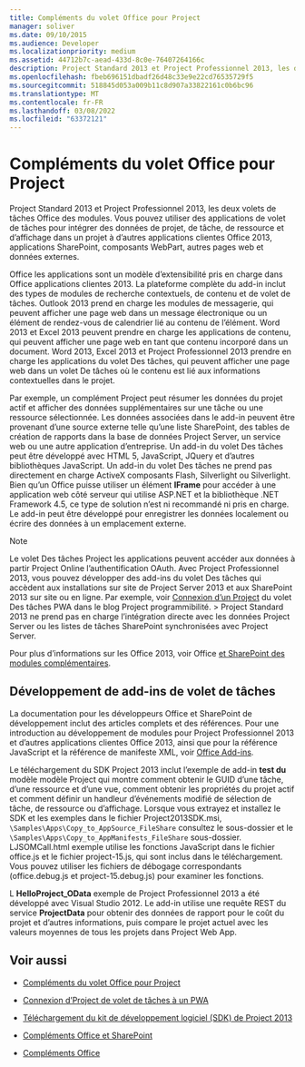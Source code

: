 ```yaml
---
title: Compléments du volet Office pour Project
manager: soliver
ms.date: 09/10/2015
ms.audience: Developer
ms.localizationpriority: medium
ms.assetid: 44712b7c-aead-433d-8c0e-76407264166c
description: Project Standard 2013 et Project Professionnel 2013, les deux volets de tâches Office des modules. Vous pouvez utiliser des applications de volet de tâches pour intégrer des données de projet, de tâche, de ressource et d’affichage dans un projet à d’autres applications clientes Office 2013, applications SharePoint, composants WebPart, autres pages web et données externes.
ms.openlocfilehash: fbeb696151dbadf26d48c33e9e22cd76535729f5
ms.sourcegitcommit: 518845d053a009b11c8d907a33822161c0b6bc96
ms.translationtype: MT
ms.contentlocale: fr-FR
ms.lasthandoff: 03/08/2022
ms.locfileid: "63372121"
---
```

# <a name="task-pane-add-ins-for-project"></a>Compléments du volet Office pour Project

Project Standard 2013 et Project Professionnel 2013, les deux volets de tâches Office des modules. Vous pouvez utiliser des applications de volet de tâches pour intégrer des données de projet, de tâche, de ressource et d’affichage dans un projet à d’autres applications clientes Office 2013, applications SharePoint, composants WebPart, autres pages web et données externes.
  
Office les applications sont un modèle d’extensibilité pris en charge dans Office applications clientes 2013. La plateforme complète du add-in inclut des types de modules de recherche contextuels, de contenu et de volet de tâches. Outlook 2013 prend en charge les modules de messagerie, qui peuvent afficher une page web dans un message électronique ou un élément de rendez-vous de calendrier lié au contenu de l’élément. Word 2013 et Excel 2013 peuvent prendre en charge les applications de contenu, qui peuvent afficher une page web en tant que contenu incorporé dans un document. Word 2013, Excel 2013 et Project Professionnel 2013 prendre en charge les applications du volet Des tâches, qui peuvent afficher une page web dans un volet De tâches où le contenu est lié aux informations contextuelles dans le projet.
  
Par exemple, un complément Project peut résumer les données du projet actif et afficher des données supplémentaires sur une tâche ou une ressource sélectionnée. Les données associées dans le add-in peuvent être provenant d’une source externe telle qu’une liste SharePoint, des tables de création de rapports dans la base de données Project Server, un service web ou une autre application d’entreprise. Un add-in du volet Des tâches peut être développé avec HTML 5, JavaScript, JQuery et d’autres bibliothèques JavaScript. Un add-in du volet Des tâches ne prend pas directement en charge ActiveX composants Flash, Silverlight ou Silverlight. Bien qu’un Office puisse utiliser un élément **IFrame** pour accéder à une application web côté serveur qui utilise ASP.NET et la bibliothèque .NET Framework 4.5, ce type de solution n’est ni recommandé ni pris en charge. Le add-in peut être développé pour enregistrer les données localement ou écrire des données à un emplacement externe.
  
> [!NOTE]
> Le volet Des tâches Project les applications peuvent accéder aux données à partir Project Online l’authentification OAuth. Avec Project Professionnel 2013, vous pouvez développer des add-ins du volet Des tâches qui accèdent aux installations sur site de Project Server 2013 et aux SharePoint 2013 sur site ou en ligne. Par exemple, voir [Connexion d’un Project](https://blogs.msdn.com/b/project_programmability/archive/2012/11/02/connecting-a-project-task-pane-app-to-pwa.aspx) du volet Des tâches PWA dans le blog Project programmibilité. > Project Standard 2013 ne prend pas en charge l’intégration directe avec les données Project Server ou les listes de tâches SharePoint synchronisées avec Project Server.
  
Pour plus d’informations sur les Office 2013, voir Office [et SharePoint des modules complémentaires](https://msdn.microsoft.com/library/office/fp161507%28v=office.15%29).
  
## <a name="developing-task-pane-add-ins"></a>Développement de add-ins de volet de tâches

La documentation pour les développeurs Office et SharePoint de développement inclut des articles complets et des références. Pour une introduction au développement de modules pour Project Professionnel 2013 et d’autres applications clientes Office 2013, ainsi que pour la référence JavaScript et la référence de manifeste XML, voir [Office Add-ins](https://msdn.microsoft.com/library/office/apps/jj220060%28v=office.15%29).
  
Le téléchargement du SDK Project 2013 inclut l’exemple de add-in **test du** modèle modèle Project qui montre comment obtenir le GUID d’une tâche, d’une ressource et d’une vue, comment obtenir les propriétés du projet actif et comment définir un handleur d’événements modifié de sélection de tâche, de ressource ou d’affichage. Lorsque vous extrayez et installez le SDK et les exemples dans le fichier Project2013SDK.msi, `\Samples\Apps\Copy_to_AppSource_FileShare` consultez le sous-dossier et le `\Samples\Apps\Copy_to_AppManifests_FileShare` sous-dossier. LJSOMCall.html exemple utilise les fonctions JavaScript dans le fichier office.js et le fichier project-15.js, qui sont inclus dans le téléchargement. Vous pouvez utiliser les fichiers de débogage correspondants (office.debug.js et project-15.debug.js) pour examiner les fonctions.
  
L **HelloProject_OData** exemple de Project Professionnel 2013 a été développé avec Visual Studio 2012. Le add-in utilise une requête REST du service **ProjectData** pour obtenir des données de rapport pour le coût du projet et d’autres informations, puis compare le projet actuel avec les valeurs moyennes de tous les projets dans Project Web App.
  
## <a name="see-also"></a>Voir aussi

<a name="bk_addresources"> </a>

- [Compléments du volet Office pour Project](https://msdn.microsoft.com/library/office/apps/fp161143%28v=office.15%29)

- [Connexion d’Project de volet de tâches à un PWA](https://blogs.msdn.com/b/project_programmability/archive/2012/11/02/connecting-a-project-task-pane-app-to-pwa.aspx)

- [Téléchargement du kit de développement logiciel (SDK) de Project 2013](https://www.microsoft.com/download/details.aspx?id=30435%20)

- [Compléments Office et SharePoint](https://msdn.microsoft.com/library/office/fp161507%28v=office.15%29)

- [Compléments Office](https://msdn.microsoft.com/library/office/apps/jj220060%28v=office.15%29)
